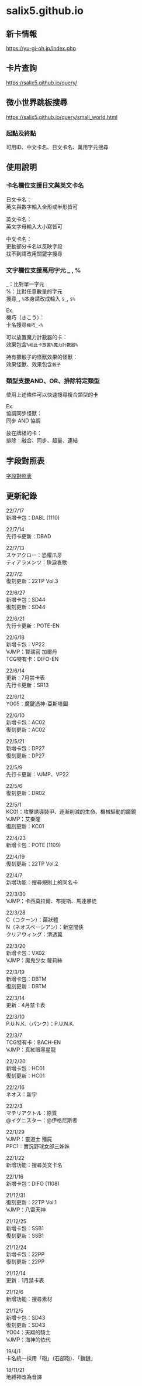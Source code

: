 # salix5.github.io

## 新卡情報
<https://yu-gi-oh.jp/index.php>

## 卡片查詢
<https://salix5.github.io/query/>

## 微小世界跳板搜尋
<https://salix5.github.io/query/small_world.html>

### 起點及終點
可用ID、中文卡名、日文卡名、萬用字元搜尋

## 使用說明

### 卡名欄位支援日文與英文卡名  
日文卡名：  
英文與數字輸入全形或半形皆可

英文卡名：  
英文字母輸入大小寫皆可

中文卡名：  
更動部分卡名以反映字段  
找不到請改用關鍵字搜尋


### 文字欄位支援萬用字元 \_ , %  
\_：比對單一字元  
%：比對任意數量的字元  
搜尋`_`, `%`本身請改成輸入 `$_`, `$%`

Ex.  
機巧（きこう）：  
卡名搜尋`機巧_-%`

可以放置魔力計數器的卡：  
效果包含`%給此卡放置%魔力計數器%`

持有擲骰子的怪獸效果的怪獸：  
效果怪獸、效果包含`骰子`

### 類型支援AND、OR、排除特定類型
使用上述條件可以快速搜尋複合類型的卡

Ex.  
協調同步怪獸：  
同步 AND 協調  

放在牌組的卡：  
排除：融合、同步、超量、連結  

## 字段對照表
[字段對照表](https://docs.google.com/spreadsheets/d/1W-PvJDVEdpd-A8EYSRjPcWoKQwqSqytm9Arx0xZvMjs/edit?usp=sharing)

## 更新紀錄
22/7/17  
新增卡包：DABL (1110)  

22/7/14  
先行卡更新：DBAD

22/7/13  
スケアクロー：恐懼爪牙  
ティアラメンツ：珠淚哀歌  

22/7/2  
復刻更新：22TP Vol.3  

22/6/27  
新增卡包：SD44  
復刻更新：SD44  

22/6/21  
先行卡更新：POTE-EN  

22/6/18  
新增卡包：VP22  
VJMP：賢瑞官 加爾丹  
TCG特有卡：DIFO-EN  

22/6/14  
更新：7月禁卡表  
先行卡更新：SR13  

22/6/12  
YO05：魔鍵憑神-亞斯塔圖

22/6/10  
新增卡包：AC02  
復刻更新：AC02  

22/5/21  
新增卡包：DP27  
復刻更新：DP27  

22/5/9  
先行卡更新：VJMP、VP22  

22/5/6  
復刻更新：DR02  

22/5/1  
KC01：攻擊誘導裝甲、逐漸削減的生命、機械驅動的魔鏡  
VJMP：艾樂隆  
復刻更新：KC01  

22/4/23  
新增卡包：POTE (1109)  

22/4/19  
復刻更新：22TP Vol.2  

22/4/7  
新增功能：搜尋規則上的同名卡  

22/3/30  
VJMP：卡西莫拉爾、布提斯、馬達暴徒  

22/3/28  
C（コクーン）：繭狀體  
N（ネオスペーシアン）：新空間俠  
クリアウィング：清透翼  

22/3/20  
新增卡包：VX02  
VJMP：魔鬼少女 蘿莉絲  

22/3/19  
新增卡包：DBTM  
復刻更新：DBTM  

22/3/14  
更新：4月禁卡表  

22/3/10  
P.U.N.K.（パンク）：P.U.N.K.  

22/3/7  
TCG特有卡：BACH-EN  
VJMP：真紅眼黑星龍

22/2/20  
新增卡包：HC01  
復刻更新：HC01  

22/2/16  
ネオス：新宇  

22/2/3  
マテリアクトル：原質  
@イグニスター：@伊格尼斯者  

22/1/29  
VJMP：靈道士 殭屍  
PPC1：實況野球女郎三姊妹

22/1/22  
新增功能：搜尋英文卡名

22/1/16  
新增卡包：DIFO (1108)

21/12/31  
復刻更新：22TP Vol.1  
VJMP：八雷天神  

21/12/25  
新增卡包：SSB1  
復刻更新：SSB1  

21/12/24  
新增卡包：22PP  
復刻更新：22PP  

21/12/14  
更新：1月禁卡表  

21/12/6  
新增功能：搜尋素材

21/12/5  
新增卡包：SD43  
復刻更新：SD43  
YO04：天翔的騎士  
VJMP：海神的依代  

19/4/1  
卡名統一採用「砲」（石部砲）、「鎖鏈」

18/11/21  
地縛神改為音譯

